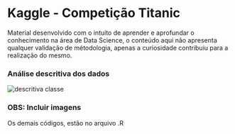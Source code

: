 # Kaggle - Competição Titanic 

Material desenvolvido com o intuíto de aprender e aprofundar o conhecimento na área de Data Science, o conteúdo aqui não apresenta qualquer validação de métodologia, apenas a curiosidade contribuiu para a realização do mesmo.

### Análise descritiva dos dados
![descritiva classe](https://github.com/[ClezioLopes]/[Titanic_Kaggle]/blob/[Imagens]/descritiva_classe.jpg)

### OBS:  Incluir imagens


Os demais códigos, estão no arquivo .R
